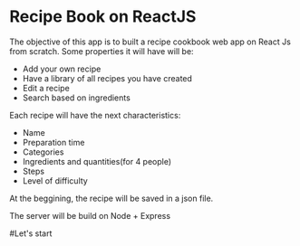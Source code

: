 Recipe Book on ReactJS
======================
The objective of this app is to built a recipe cookbook web app on React Js from scratch.
Some properties it will have will be:

* Add your own recipe
* Have a library of all recipes you have created
* Edit a recipe
* Search based on ingredients

Each recipe will have the next characteristics:
* Name
* Preparation time
* Categories
* Ingredients and quantities(for 4 people)
* Steps
* Level of difficulty

At the beggining, the recipe will be saved in a json file.

The server will be build on Node + Express

#Let's start

